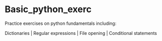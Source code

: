 # Basic_python_exerc

Practice exercises on python fundamentals including:

Dictionaries | Regular expressions | File opening | Conditional statements
